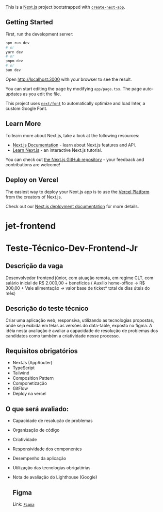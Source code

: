 This is a [Next.js](https://nextjs.org/) project bootstrapped with [`create-next-app`](https://github.com/vercel/next.js/tree/canary/packages/create-next-app).

## Getting Started

First, run the development server:

```bash
npm run dev
# or
yarn dev
# or
pnpm dev
# or
bun dev
```

Open [http://localhost:3000](http://localhost:3000) with your browser to see the result.

You can start editing the page by modifying `app/page.tsx`. The page auto-updates as you edit the file.

This project uses [`next/font`](https://nextjs.org/docs/basic-features/font-optimization) to automatically optimize and load Inter, a custom Google Font.

## Learn More

To learn more about Next.js, take a look at the following resources:

- [Next.js Documentation](https://nextjs.org/docs) - learn about Next.js features and API.
- [Learn Next.js](https://nextjs.org/learn) - an interactive Next.js tutorial.

You can check out [the Next.js GitHub repository](https://github.com/vercel/next.js/) - your feedback and contributions are welcome!

## Deploy on Vercel

The easiest way to deploy your Next.js app is to use the [Vercel Platform](https://vercel.com/new?utm_medium=default-template&filter=next.js&utm_source=create-next-app&utm_campaign=create-next-app-readme) from the creators of Next.js.

Check out our [Next.js deployment documentation](https://nextjs.org/docs/deployment) for more details.
# jet-frontend

# Teste-Técnico-Dev-Frontend-Jr
## Descrição da vaga
Desenvolvedor frontend júnior, com atuação remota, em regime CLT, com salário inicial de R$ 2.000,00 + benefícios ( Auxílio home-office -> R$ 300,00 + Vale alimentação -> valor base de ticket* total de dias úteis do mês)
## Descrição do teste técnico
Criar uma aplicação web, responsiva, utilizando as tecnologias propostas, onde seja exibida em telas as versões do data-table, exposto no figma.
A idéia nesta avaliação é avaliar a capacidade de resolução de problemas dos candidatos como também a criatividade nesse processo.

## Requisitos obrigatórios
- NextJs (AppRouter)
- TypeScript
- Tailwind
- Composition Pattern
- Componetização
- GitFlow
- Deploy na vercel

## O que será avaliado:
- Capacidade de resolução de problemas
- Organização de código
- Criatividade
- Responsividade dos componentes
- Desempenho da aplicação
- Utilização das tecnologias obrigatórias
- Nota de avaliação do Lighthouse (Google)

  ## Figma
  Link: [`Figma`](https://www.figma.com/file/pXIEbENrC64kRCMbvctXnv/Teste-T%C3%A9cnico-Desenvolvedor-Jr.-Front-End?type=design&node-id=0-1&mode=design)